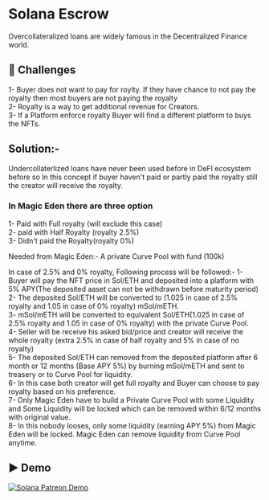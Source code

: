
# Solana Escrow

Overcollateralized loans are widely famous in the Decentralized Finance world. </br>

## 🧠 Challenges
1- Buyer does not want to pay for roylty. If they have chance to not pay the royalty then most buyers are not paying the royalty </br>
2- Royalty is a way to get additional revenue for Creators. </br> 
3- If a Platform enforce royalty Buyer will find a different platform to buys the NFTs. </br>

## Solution:-
Undercollaterlized loans have never been used before in DeFI ecosystem before so In this concept if buyer haven't paid or partly paid the royalty still the creator will receive the royalty.

### In Magic Eden there are three option </br>
1- Paid with Full royalty (will exclude this case) </br>
2- paid with Half Royalty (royalty 2.5%) </br>
3- Didn't paid the Royalty(royalty 0%) </br>

Needed from Magic Eden:-
A private Curve Pool with fund (100k) </br>

In case of 2.5% and 0% royalty, Following process will be followed:-
1- Buyer will pay the NFT price in Sol/ETH and deposited into a platform with 5% APY(The deposited aaset can not be withdrawn before maturity period) </br>
2- The deposited Sol/ETH will be converted to (1.025 in case of 2.5% royalty and 1.05 in case of 0% royalty) mSol/mETH. </br>
3- mSol/mETH will be converted to equivalent Sol/ETH(1.025 in case of 2.5% royalty and 1.05 in case of 0% royalty) with the private Curve Pool. </br>
4- Seller will be receive his asked bid/price and creator will receive the whole royalty (extra 2.5% in case of half royalty and 5% in case of no royalty) </br>
5- The deposited Sol/ETH can removed from the deposited platform after 6 month or 12 months (Base APY 5%) by burning mSol/mETH and sent to treasery or to Curve Pool for liquidity. </br>
6- In this case both creator will get full royalty and Buyer can choose to pay royalty based on his preference. </br>
7- Only Magic Eden have to build a Private Curve Pool with some Liquidity and Some Liquidity will be locked which can be removed within 6/12 months with original value. </br>
8- In this nobody looses, only some liquidity (earning APY 5%) from Magic Eden will be locked. Magic Eden can remove liquidity from Curve Pool anytime. </br>


## ▶️ Demo

[![Solana Patreon Demo]()](https://www.loom.com/share/c9892eb6b47042f0b759df314083c05d 'Solana Patreon')
